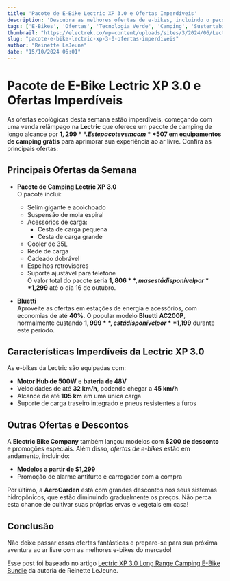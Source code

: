 ```yaml
---
title: 'Pacote de E-Bike Lectric XP 3.0 e Ofertas Imperdíveis'
description: 'Descubra as melhores ofertas de e-bikes, incluindo o pacote de camping Lectric XP 3.0 e equipamentos Bluetti em promoção!'
tags: ['E-Bikes', 'Ofertas', 'Tecnologia Verde', 'Camping', 'Sustentabilidade']
thumbnail: "https://electrek.co/wp-content/uploads/sites/3/2024/06/Lectric-XP-3.0-Folding-e-bike.webp?w=1200"
slug: "pacote-e-bike-lectric-xp-3-0-ofertas-imperdiveis"
author: "Reinette LeJeune"
date: "15/10/2024 06:01"
---
```


# Pacote de E-Bike Lectric XP 3.0 e Ofertas Imperdíveis

As ofertas ecológicas desta semana estão imperdíveis, começando com uma venda relâmpago na **Lectric** que oferece um pacote de camping de longo alcance por **$1,299**. Este pacote vem com **$507 em equipamentos de camping grátis** para aprimorar sua experiência ao ar livre. Confira as principais ofertas:

## Principais Ofertas da Semana
- **Pacote de Camping Lectric XP 3.0**  
  O pacote inclui:
  - Selim gigante e acolchoado
  - Suspensão de mola espiral
  - Acessórios de carga:
    - Cesta de carga pequena
    - Cesta de carga grande
  - Cooler de 35L
  - Rede de carga
  - Cadeado dobrável
  - Espelhos retrovisores
  - Suporte ajustável para telefone  
  O valor total do pacote seria **$1,806**, mas está disponível por **$1,299** até o dia 16 de outubro.

- **Bluetti**  
  Aproveite as ofertas em estações de energia e acessórios, com economias de até **40%**. O popular modelo **Bluetti AC200P**, normalmente custando **$1,999**, está disponível por **$1,199** durante este período. 

## Características Imperdíveis da Lectric XP 3.0
As e-bikes da Lectric são equipadas com:
- **Motor Hub de 500W** e **bateria de 48V**
- Velocidades de até **32 km/h**, podendo chegar a **45 km/h**
- Alcance de até **105 km** em uma única carga
- Suporte de carga traseiro integrado e pneus resistentes a furos

## Outras Ofertas e Descontos
A **Electric Bike Company** também lançou modelos com **$200 de desconto** e promoções especiais. Além disso, *ofertas de e-bikes* estão em andamento, incluindo:
- **Modelos a partir de $1,299**
- Promoção de alarme antifurto e carregador com a compra

Por último, a **AeroGarden** está com grandes descontos nos seus sistemas hidropônicos, que estão diminuindo gradualmente os preços. Não perca esta chance de cultivar suas próprias ervas e vegetais em casa!

## Conclusão
Não deixe passar essas ofertas fantásticas e prepare-se para sua próxima aventura ao ar livre com as melhores e-bikes do mercado! 

Esse post foi baseado no artigo [Lectric XP 3.0 Long Range Camping E-Bike Bundle](https://electrek.co/2024/10/14/lectric-xp-3-0-long-range-camping-e-bike-bundle-1299-bluetti-ongoing-prime-sale-electric-bike-co-models-200-off-more/) da autoria de Reinette LeJeune.